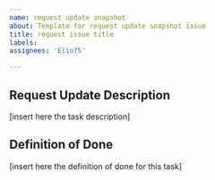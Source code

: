 ```yaml
---
name: request update snapshot
about: Template for request update snapshot issue
title: request issue title
labels: 
assignees: 'Elio75'

---
```


## Request Update Description
[insert here the task description]

## Definition of Done
[insert here the definition of done for this task]
